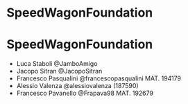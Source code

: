 # SpeedWagonFoundation
# SpeedWagonFoundation
* Luca Staboli      @JamboAmigo
* Jacopo Sitran    @JacopoSitran
* Francesco Pasqualini @francescopasqualini  MAT. 194179
* Alessio Valenza @alessiovalenza (187590) 
* Francesco Pavanello @Frapava98 MAT. 192679
